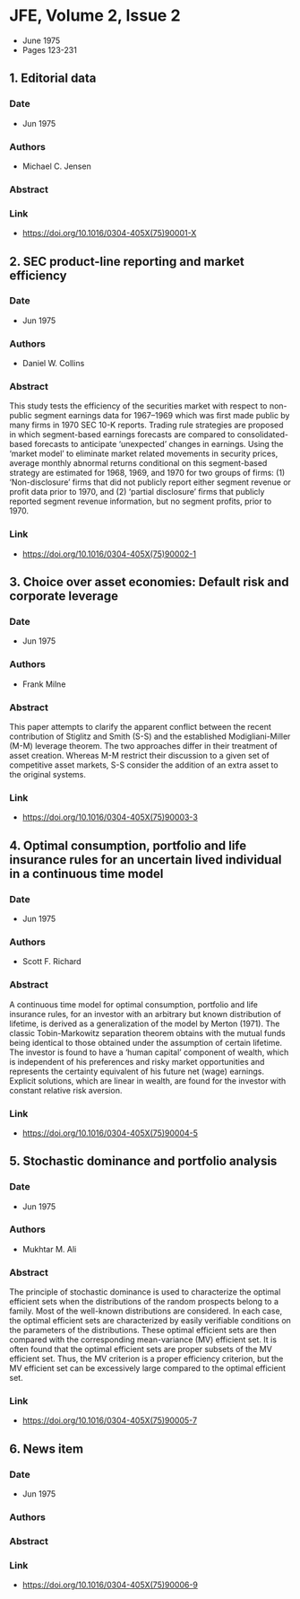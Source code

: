 # JFE, Volume 2, Issue 2
- June 1975
- Pages 123-231

## 1. Editorial data
### Date
- Jun 1975
### Authors
- Michael C. Jensen
### Abstract

### Link
- https://doi.org/10.1016/0304-405X(75)90001-X

## 2. SEC product-line reporting and market efficiency
### Date
- Jun 1975
### Authors
- Daniel W. Collins
### Abstract
This study tests the efficiency of the securities market with respect to non-public segment earnings data for 1967–1969 which was first made public by many firms in 1970 SEC 10-K reports. Trading rule strategies are proposed in which segment-based earnings forecasts are compared to consolidated-based forecasts to anticipate ‘unexpected’ changes in earnings. Using the ‘market model’ to eliminate market related movements in security prices, average monthly abnormal returns conditional on this segment-based strategy are estimated for 1968, 1969, and 1970 for two groups of firms: (1) ‘Non-disclosure’ firms that did not publicly report either segment revenue or profit data prior to 1970, and (2) ‘partial disclosure’ firms that publicly reported segment revenue information, but no segment profits, prior to 1970.
### Link
- https://doi.org/10.1016/0304-405X(75)90002-1

## 3. Choice over asset economies: Default risk and corporate leverage
### Date
- Jun 1975
### Authors
- Frank Milne
### Abstract
This paper attempts to clarify the apparent conflict between the recent contribution of Stiglitz and Smith (S-S) and the established Modigliani-Miller (M-M) leverage theorem. The two approaches differ in their treatment of asset creation. Whereas M-M restrict their discussion to a given set of competitive asset markets, S-S consider the addition of an extra asset to the original systems.
### Link
- https://doi.org/10.1016/0304-405X(75)90003-3

## 4. Optimal consumption, portfolio and life insurance rules for an uncertain lived individual in a continuous time model
### Date
- Jun 1975
### Authors
- Scott F. Richard
### Abstract
A continuous time model for optimal consumption, portfolio and life insurance rules, for an investor with an arbitrary but known distribution of lifetime, is derived as a generalization of the model by Merton (1971). The classic Tobin-Markowitz separation theorem obtains with the mutual funds being identical to those obtained under the assumption of certain lifetime. The investor is found to have a ‘human capital’ component of wealth, which is independent of his preferences and risky market opportunities and represents the certainty equivalent of his future net (wage) earnings. Explicit solutions, which are linear in wealth, are found for the investor with constant relative risk aversion.
### Link
- https://doi.org/10.1016/0304-405X(75)90004-5

## 5. Stochastic dominance and portfolio analysis
### Date
- Jun 1975
### Authors
- Mukhtar M. Ali
### Abstract
The principle of stochastic dominance is used to characterize the optimal efficient sets when the distributions of the random prospects belong to a family. Most of the well-known distributions are considered. In each case, the optimal efficient sets are characterized by easily verifiable conditions on the parameters of the distributions. These optimal efficient sets are then compared with the corresponding mean-variance (MV) efficient set. It is often found that the optimal efficient sets are proper subsets of the MV efficient set. Thus, the MV criterion is a proper efficiency criterion, but the MV efficient set can be excessively large compared to the optimal efficient set.
### Link
- https://doi.org/10.1016/0304-405X(75)90005-7

## 6. News item
### Date
- Jun 1975
### Authors
### Abstract

### Link
- https://doi.org/10.1016/0304-405X(75)90006-9

